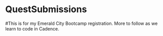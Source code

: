 # QuestSubmissions

#This is for my Emerald City Bootcamp registration.
More to follow as we learn to code in Cadence.
